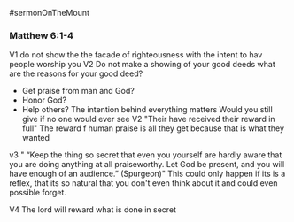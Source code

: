 #sermonOnTheMount
### Matthew 6:1-4

V1 do not show the the facade of righteousness with the intent to hav people worship you
V2 Do not make a showing of your good deeds
what are the reasons for your good deed?
- Get praise from man and God?
- Honor God?
- Help others?
The intention behind everything matters
Would you still give if no one would ever see
V2 "Their have received their reward in full"
	The reward f human praise is all they get because that is what they wanted
	
v3 " “Keep the thing so secret that even you yourself are hardly aware that you are doing anything at all praiseworthy. Let God be present, and you will have enough of an audience.” (Spurgeon)" 
This could only happen if its is a reflex, that its so natural that you don't even think about it and could even possible forget.

V4 The lord will reward what is done in secret